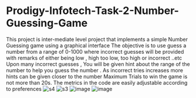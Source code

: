 # Prodigy-Infotech-Task-2-Number-Guessing-Game
This project is inter-mediate level project that implements a simple Number Guessing game using a graphical interface
The objective is to use guess a number from a range of 0-1000 where incorrect guesses will be provided with remarks of either being low , high 
too low, too high or incorrect ..etc
Upon many incorrect guesses , You will be given hint about the range of the number to help you guess the number .
As incorrect tries increases more hints can be given closer to the number 
Maximum Trials to win the game is not more than 20s.
The metrics in the code are easily adjustable according to preferences
![s4](https://github.com/vbj420/Prodigy-Infotech-Task-2-Number-Guessing-Game/assets/93514276/bb2fd09b-0a5c-47a8-a610-429bc8beb3bc)
![s3](https://github.com/vbj420/Prodigy-Infotech-Task-2-Number-Guessing-Game/assets/93514276/b57ac3ef-6168-4094-b881-6f203973a1e1)
![image](https://github.com/vbj420/Prodigy-Infotech-Task-2-Number-Guessing-Game/assets/93514276/3d0ae232-22e0-418f-9b07-7a6537b5b351)
![image](https://github.com/vbj420/Prodigy-Infotech-Task-2-Number-Guessing-Game/assets/93514276/d4535336-cd12-459a-9a4a-bc5c8ecd2447)
